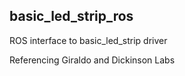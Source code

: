 ## basic_led_strip_ros 

ROS interface to basic_led_strip driver

Referencing Giraldo and Dickinson Labs

